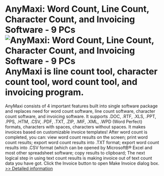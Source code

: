 # AnyMaxi: Word Count, Line Count, Character Count, and Invoicing Software - 9 PCs<br />![AnyMaxi: Word Count, Line Count, Character Count, and Invoicing Software - 9 PCs](https://mycommerce.akamaized.net/api/pimages/P300036086/BIG/300036086.GIF)<br />AnyMaxi is line count tool, character count tool, word count tool, and invoicing program.
AnyMaxi consists of 4 important features built into single software package and replaces need for word count software, line count software, character count software, and invoicing software. It supports .DOC, .RTF, .XLS, .PPT, .PPS, .HTM, .CSV, .PDF, .TXT, .ZIP, .MIF, .XML, .WPD (Word Perfect) formats, characters with spaces, characters without spaces. It makes invoices based on customizable invoice templates!
After word count is completed, you can:
view word count results on the screen;
print word count results;
export word count results into .TXT format;
export word count results into .CSV format (which can be opened by MicrosoftВ® Excel and most other spreadsheet software;
copy results to clipboard;
The next logical step in using text count results is making invoice out of text count data you have got. Click the Invoice button to open Make Invoice dialog box.<br />[>> Detailed information](https://secure.shareit.com/shareit/product.html?productid=300036086&affiliateid=200057808)